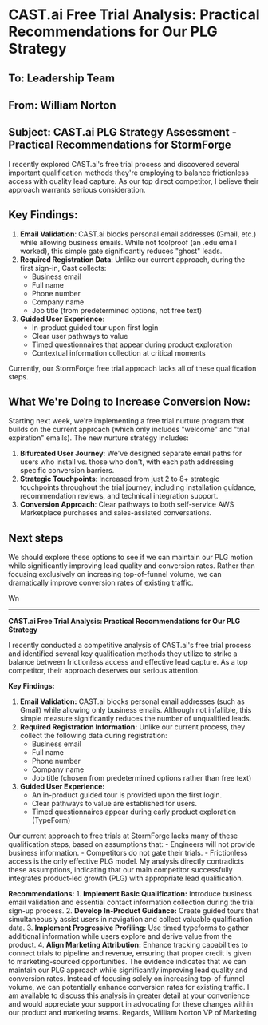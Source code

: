 # CAST.ai Free Trial Analysis: Practical Recommendations for Our PLG Strategy

## To: Leadership Team

## From: William Norton

## Subject: CAST.ai PLG Strategy Assessment - Practical Recommendations for StormForge

I recently explored CAST.ai's free trial process and discovered several important qualification methods they're employing to balance frictionless access with quality lead capture. As our top direct competitor, I believe their approach warrants serious consideration.

## Key Findings:
1. **Email Validation**: CAST.ai blocks personal email addresses (Gmail, etc.) while allowing business emails.  While not foolproof (an .edu email worked), this simple gate significantly reduces "ghost" leads.
2. **Required Registration Data**: Unlike our current approach, during the first sign-in, Cast collects:
    - Business email
    - Full name
    - Phone number
    - Company name
    - Job title (from predetermined options, not free text)
3. **Guided User Experience**:
    - In-product guided tour upon first login
    - Clear user pathways to value
    - Timed questionnaires that appear during product exploration
    - Contextual information collection at critical moments

Currently, our StormForge free trial approach lacks all of these qualification steps.

## What We're Doing to Increase Conversion Now:
Starting next week, we're implementing a free trial nurture program that builds on the current approach (which only includes "welcome" and "trial expiration" emails). The new nurture strategy includes:
1. **Bifurcated User Journey**: We've designed separate email paths for users who install vs. those who don't, with each path addressing specific conversion barriers.
2. **Strategic Touchpoints**: Increased from just 2 to 8+ strategic touchpoints throughout the trial journey, including installation guidance, recommendation reviews, and technical integration support.
3. **Conversion Approach**: Clear pathways to both self-service AWS Marketplace purchases and sales-assisted conversations.

## Next steps

We should explore these options to see if we can maintain our PLG motion while significantly improving lead quality and conversion rates.  Rather than focusing exclusively on increasing top-of-funnel volume, we can dramatically improve conversion rates of existing traffic.

Wn

--- 
**CAST.ai Free Trial Analysis: Practical Recommendations for Our PLG Strategy** 

I recently conducted a competitive analysis of CAST.ai's free trial process and identified several key qualification methods they utilize to strike a balance between frictionless access and effective lead capture. As a top competitor, their approach deserves our serious attention. 

**Key Findings:** 
1. **Email Validation:** CAST.ai blocks personal email addresses (such as Gmail) while allowing only business emails. Although not infallible, this simple measure significantly reduces the number of unqualified leads. 
2. **Required Registration Information:** Unlike our current process, they collect the following data during registration: 
	- Business email
	- Full name
	- Phone number
	- Company name 
	- Job title (chosen from predetermined options rather than free text) 
3. **Guided User Experience:** 
	- An in-product guided tour is provided upon the first login. 
	- Clear pathways to value are established for users. 
	- Timed questionnaires appear during early product exploration (TypeForm)

Our current approach to free trials at StormForge lacks many of these qualification steps, based on assumptions that: - Engineers will not provide business information. - Competitors do not gate their trials. - Frictionless access is the only effective PLG model. My analysis directly contradicts these assumptions, indicating that our main competitor successfully integrates product-led growth (PLG) with appropriate lead qualification. 

**Recommendations:** 1. **Implement Basic Qualification:** Introduce business email validation and essential contact information collection during the trial sign-up process. 2. **Develop In-Product Guidance:** Create guided tours that simultaneously assist users in navigation and collect valuable qualification data. 3. **Implement Progressive Profiling:** Use timed typeforms to gather additional information while users explore and derive value from the product. 4. **Align Marketing Attribution:** Enhance tracking capabilities to connect trials to pipeline and revenue, ensuring that proper credit is given to marketing-sourced opportunities. The evidence indicates that we can maintain our PLG approach while significantly improving lead quality and conversion rates. Instead of focusing solely on increasing top-of-funnel volume, we can potentially enhance conversion rates for existing traffic. I am available to discuss this analysis in greater detail at your convenience and would appreciate your support in advocating for these changes within our product and marketing teams. Regards, William Norton VP of Marketing